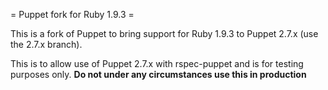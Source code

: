 = Puppet fork for Ruby 1.9.3 =

This is a fork of Puppet to bring support for Ruby 1.9.3 to Puppet 2.7.x (use the 2.7.x branch).

This is to allow use of Puppet 2.7.x with rspec-puppet and is for testing purposes only. **Do not under any circumstances use this in production**
